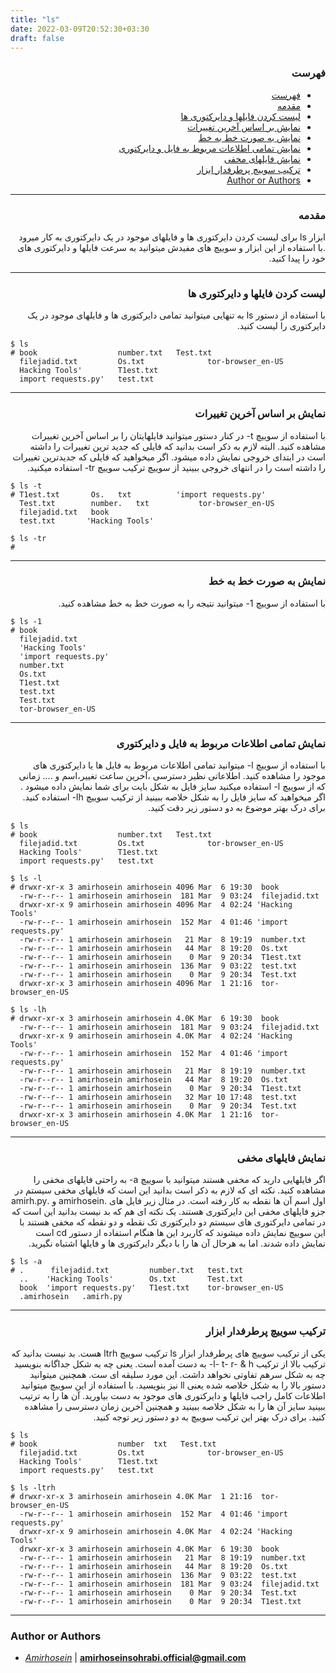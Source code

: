 ```yaml
---
title: "ls"
date: 2022-03-09T20:52:30+03:30
draft: false
---
```


<div dir='rtl'>

### فهرست

- [فهرست](#فهرست)
- [مقدمه](#مقدمه)
- [لیست کردن فایلها و دایرکتوری ها](#لیست-کردن-فایلها-و-دایرکتوری-ها)
- [نمایش بر اساس آخرین تغییرات](#نمایش-بر-اساس-آخرین-تغییرات)
- [نمایش به صورت خط به خط](#نمایش-به-صورت-خط-به-خط)
- [نمایش تمامی اطلاعات مربوط به فایل و دایرکتوری](#نمایش-تمامی-اطلاعات-مربوط-به-فایل-و-دایرکتوری)
- [نمایش فایلهای مخفی](#نمایش-فایلهای-مخفی)
- [ترکیب سوییچ پرطرفدار ابزار](#ترکیب-سوییچ-پرطرفدار-ابزار)
- [Author or Authors](#author-or-authors)
</div>


---
<div dir='rtl'>

### مقدمه
ابزار ls برای لیست کردن دایرکتوری ها و فایلهای موجود در یک دایرکتوری به کار میرود .با استفاده از این ابزار و سوییچ های مفیدش میتوانید به سرعت فایلها و دایرکتوری های خود را پیدا کنید.
</div>


---
<div dir='rtl'>

### لیست کردن فایلها و دایرکتوری ها
با استفاده از دستور ls به تنهایی میتوانید تمامی دایرکتوری ها و فایلهای موجود در یک دایرکتوری را لیست کنید.
</div>

    $ ls
    # book                  number.txt   Test.txt
      filejadid.txt         Os.txt              tor-browser_en-US
      Hacking Tools'        T1est.txt
      import requests.py'   test.txt
                                

---
<div dir='rtl'>

### نمایش بر اساس آخرین تغییرات
با استفاده از سوییچ t- در کنار دستور میتوانید فایلهایتان را بر اساس آخرین تغییرات مشاهده کنید. البته لازم به ذکر است بدانید که فایلی که جدید ترین تغییرات را داشته است در ابتدای خروجی نمایش داده میشود. اگر میخواهید که فایلی که جدیدترین تغییرات را داشته است را در انتهای خروجی ببینید از سوییچ ترکیب سوییچ tr- استفاده میکنید.
</div>

    $ ls -t
    # T1est.txt       Os.   txt          'import requests.py'
      Test.txt        number.   txt           tor-browser_en-US
      filejadid.txt   book
      test.txt       'Hacking Tools'
    
    $ ls -tr
    # 

---
<div dir='rtl'>

### نمایش به صورت خط به خط
با استفاده از سوییچ 1- میتوانید نتیجه را به صورت خط به خط مشاهده کنید.
</div>

    $ ls -1
    # book
      filejadid.txt
      'Hacking Tools'
      'import requests.py'
      number.txt
      Os.txt
      T1est.txt
      test.txt
      Test.txt
      tor-browser_en-US
      

---
<div dir='rtl'>

### نمایش تمامی اطلاعات مربوط به فایل و دایرکتوری
با استفاده از سوییچ l- میتوانید تمامی اطلاعات مربوط به فایل ها یا دایرکتوری های موجود را مشاهده کنید. اطلاعاتی نظیر دسترسی ،آخرین ساعت تغییر،اسم و ....
زمانی که از سوییچ l- استفاده میکنید سایز فایل به شکل بایت برای شما نمایش داده میشود . اگر میخواهید که سایز فایل را به شکل خلاصه ببینید از ترکیب سوییچ lh- استفاده کنید.
برای درک بهتر موضوع به دو دستور زیر دقت کنید.
</div>

    $ ls
    # book                  number.txt   Test.txt
      filejadid.txt         Os.txt              tor-browser_en-US
      Hacking Tools'        T1est.txt
      import requests.py'   test.txt

    $ ls -l
    # drwxr-xr-x 3 amirhosein amirhosein 4096 Mar  6 19:30  book
      -rw-r--r-- 1 amirhosein amirhosein  181 Mar  9 03:24  filejadid.txt
      drwxr-xr-x 9 amirhosein amirhosein 4096 Mar  4 02:24 'Hacking       Tools'                                                      
      -rw-r--r-- 1 amirhosein amirhosein  152 Mar  4 01:46 'import requests.py'
      -rw-r--r-- 1 amirhosein amirhosein   21 Mar  8 19:19  number.txt
      -rw-r--r-- 1 amirhosein amirhosein   44 Mar  8 19:20  Os.txt
      -rw-r--r-- 1 amirhosein amirhosein    0 Mar  9 20:34  T1est.txt
      -rw-r--r-- 1 amirhosein amirhosein  136 Mar  9 03:22  test.txt
      -rw-r--r-- 1 amirhosein amirhosein    0 Mar  9 20:34  Test.txt
      drwxr-xr-x 3 amirhosein amirhosein 4096 Mar  1 21:16  tor-browser_en-US  

    $ ls -lh
    # drwxr-xr-x 3 amirhosein amirhosein 4.0K Mar  6 19:30  book
      -rw-r--r-- 1 amirhosein amirhosein  181 Mar  9 03:24  filejadid.txt
      drwxr-xr-x 9 amirhosein amirhosein 4.0K Mar  4 02:24 'Hacking       Tools'                                                  
      -rw-r--r-- 1 amirhosein amirhosein  152 Mar  4 01:46 'import requests.py'
      -rw-r--r-- 1 amirhosein amirhosein   21 Mar  8 19:19  number.txt
      -rw-r--r-- 1 amirhosein amirhosein   44 Mar  8 19:20  Os.txt
      -rw-r--r-- 1 amirhosein amirhosein    0 Mar  9 20:34  T1est.txt
      -rw-r--r-- 1 amirhosein amirhosein   32 Mar 10 17:48  test.txt
      -rw-r--r-- 1 amirhosein amirhosein    0 Mar  9 20:34  Test.txt
      drwxr-xr-x 3 amirhosein amirhosein 4.0K Mar  1 21:16  tor-browser_en-US   
---
<div dir='rtl'>

### نمایش فایلهای مخفی
اگر فایلهایی دارید که مخفی هستند میتوانید با سوییچ a- به راحتی فایلهای مخفی را مشاهده کنید.
نکته ای که لازم به ذکر است بدانید این است که فایلهای مخفی سیستم در اول اسم آن ها نقطه به کار رفته است. در مثال زیر فایل های .amirhosein و .amirh.py جزو فایلهای مخفی این دایرکتوری هستند.
یک نکته ای هم که بد نیست بدانید این است که در تمامی دایرکتوری های سیستم دو دایرکتوری تک نقطه و دو نقطه که مخفی هستند با این سوییچ نمایش داده میشوند که کاربرد این ها هنگام استفاده از دستور cd است نمایش داده شدند. اما به هرحال آن ها را با دیگر دایرکتوری ها و فایلها اشتباه نگیرید.
</div>

    $ ls -a
    # .      filejadid.txt         number.txt   test.txt
      ..    'Hacking Tools'        Os.txt       Test.txt
      book  'import requests.py'   T1est.txt    tor-browser_en-US
      .amirhosein   .amirh.py
       
---

<div dir='rtl'>

### ترکیب سوییچ پرطرفدار ابزار
یکی از ترکیب سوییچ های پرطرفدار ابزار ls ترکیب سوییچ ltrh هست.
بد نیست بدانید که ترکیب بالا از ترکیب l- t- r- & h- به دست آمده است.
یعنی چه به شکل جداگانه بنویسید چه به شکل سرهم تفاوتی نخواهد داشت. این مورد سلیقه ای ست.
همچنین میتوانید دستور بالا را به شکل خلاصه شده یعنی ll نیز بنویسید.
با استفاده از این سوییچ میتوانید اطلاعات کامل راجب فایلها و دایرکتوری های موجود به دست بیاورید. آن ها را به ترتیب ببینید سایز آن ها را به شکل خلاصه ببینید و همچنین آخرین زمان دسترسی را مشاهده کنید.
برای درک بهتر این ترکیب سوییچ به دو دستور زیر توجه کنید.
</div>


    $ ls
    # book                  number  txt   Test.txt
      filejadid.txt         Os.txt              tor-browser_en-US
      Hacking Tools'        T1est.txt
      import requests.py'   test.txt

    $ ls -ltrh
    # drwxr-xr-x 3 amirhosein amirhosein 4.0K Mar  1 21:16  tor-browser_en-US                                                   
      -rw-r--r-- 1 amirhosein amirhosein  152 Mar  4 01:46 'import requests.py'
      drwxr-xr-x 9 amirhosein amirhosein 4.0K Mar  4 02:24 'Hacking       Tools'                                                      
      drwxr-xr-x 3 amirhosein amirhosein 4.0K Mar  6 19:30  book
      -rw-r--r-- 1 amirhosein amirhosein   21 Mar  8 19:19  number.txt
      -rw-r--r-- 1 amirhosein amirhosein   44 Mar  8 19:20  Os.txt
      -rw-r--r-- 1 amirhosein amirhosein  136 Mar  9 03:22  test.txt
      -rw-r--r-- 1 amirhosein amirhosein  181 Mar  9 03:24  filejadid.txt
      -rw-r--r-- 1 amirhosein amirhosein    0 Mar  9 20:34  Test.txt
      -rw-r--r-- 1 amirhosein amirhosein    0 Mar  9 20:34  T1est.txt
      

---

### Author or Authors

- *[Amirhosein](https://github.com/amirhoseinsb)* | **<amirhoseinsohrabi.official@gmail.com>**

